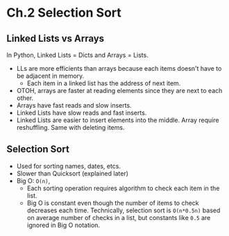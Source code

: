 # Ch.2 Selection Sort

## Linked Lists vs Arrays

In Python, Linked Lists = Dicts and Arrays = Lists.

- LLs are more efficients than arrays because each items doesn't have to be adjacent in memory.
  - Each item in a linked list has the address of next item.
- OTOH, arrays are faster at reading elements since they are next to each other.
- Arrays have fast reads and slow inserts.
- Linked Lists have slow reads and fast inserts.
- Linked Lists are easier to insert elements into the middle. Array require reshuffling.  Same with deleting items.

## Selection Sort 

- Used for sorting names, dates, etcs.
- Slower than Quicksort (explained later)
- Big O: `O(n)`, 
  - Each sorting operation requires algorithm to check each item in the list.
  - Big O is constant even though the number of items to check decreases each time.  Technically, selection sort is `O(n*0.5n)` based on average number of checks in a list, but constants like `0.5` are ignored in Big O notation.
